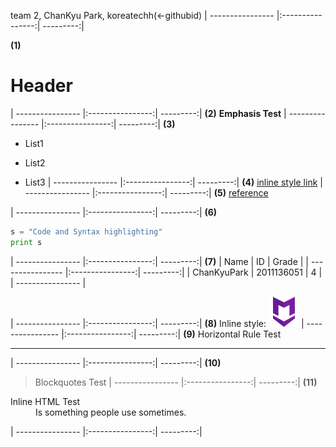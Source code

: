 team 2,  ChanKyu Park,  koreatechh(<-githubid)
| ---------------- |:----------------:| ---------:|

**(1)**
# Header
| ---------------- |:----------------:| ---------:|
**(2)**
 **Emphasis Test**
| ---------------- |:----------------:| ---------:|
**(3)**
* List1
- List2
+ List3
| ---------------- |:----------------:| ---------:|
**(4)**
[inline style  link](https://cse.koreatech.ac.kr)
| ---------------- |:----------------:| ---------:|
**(5)**
[reference][A]

[A]: https://www.koreatech.ac.kr
| ---------------- |:----------------:| ---------:|
**(6)**
```python
s = "Code and Syntax highlighting"
print s
``` 
| ---------------- |:----------------:| ---------:|
**(7)**
| Name | ID | Grade |
| ---------------- |:----------------:| ---------:|
| ChanKyuPark | 2011136051 | 4 |
| ---------------- |

| ---------------- |:----------------:| ---------:|
**(8)**
Inline style: 
![test](https://github.com/adam-p/markdown-here/raw/master/src/common/images/icon48.png "Logo Title Text 1")
| ---------------- |:----------------:| ---------:|
**(9)**
Horizontal Rule Test
***
| ---------------- |:----------------:| ---------:|
**(10)**
> Blockquotes Test
| ---------------- |:----------------:| ---------:|
**(11)**
<dl>
  <dt>Inline HTML Test</dt>
  <dd>Is something people use sometimes.</dd>
</dl>
| ---------------- |:----------------:| ---------:|




